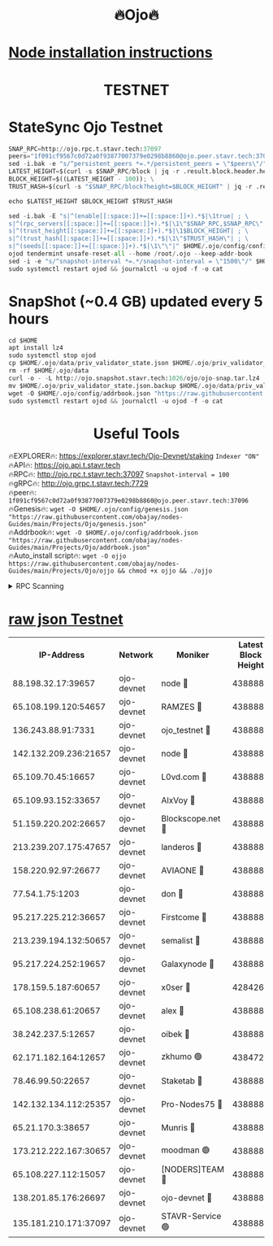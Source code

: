 <h1 align="center"> 🔥Ojo🔥</h1>

[Node installation instructions](https://github.com/obajay/nodes-Guides/tree/main/Projects/Ojo)
=

<h1 align="center"> TESTNET</h1>

# StateSync Ojo Testnet
```python
SNAP_RPC=http://ojo.rpc.t.stavr.tech:37097
peers="1f091cf9567c0d72a0f93877007379e0298b8860@ojo.peer.stavr.tech:37096"
sed -i.bak -e "s/^persistent_peers *=.*/persistent_peers = \"$peers\"/" $HOME/.ojo/config/config.toml
LATEST_HEIGHT=$(curl -s $SNAP_RPC/block | jq -r .result.block.header.height); \
BLOCK_HEIGHT=$((LATEST_HEIGHT - 100)); \
TRUST_HASH=$(curl -s "$SNAP_RPC/block?height=$BLOCK_HEIGHT" | jq -r .result.block_id.hash)

echo $LATEST_HEIGHT $BLOCK_HEIGHT $TRUST_HASH

sed -i.bak -E "s|^(enable[[:space:]]+=[[:space:]]+).*$|\1true| ; \
s|^(rpc_servers[[:space:]]+=[[:space:]]+).*$|\1\"$SNAP_RPC,$SNAP_RPC\"| ; \
s|^(trust_height[[:space:]]+=[[:space:]]+).*$|\1$BLOCK_HEIGHT| ; \
s|^(trust_hash[[:space:]]+=[[:space:]]+).*$|\1\"$TRUST_HASH\"| ; \
s|^(seeds[[:space:]]+=[[:space:]]+).*$|\1\"\"|" $HOME/.ojo/config/config.toml
ojod tendermint unsafe-reset-all --home /root/.ojo --keep-addr-book
sed -i -e "s/^snapshot-interval *=.*/snapshot-interval = \"1500\"/" $HOME/.ojo/config/app.toml
sudo systemctl restart ojod && journalctl -u ojod -f -o cat
```
# SnapShot (~0.4 GB) updated every 5 hours
```python
cd $HOME
apt install lz4
sudo systemctl stop ojod
cp $HOME/.ojo/data/priv_validator_state.json $HOME/.ojo/priv_validator_state.json.backup
rm -rf $HOME/.ojo/data
curl -o - -L http://ojo.snapshot.stavr.tech:1026/ojo/ojo-snap.tar.lz4 | lz4 -c -d - | tar -x -C $HOME/.ojo --strip-components 2
mv $HOME/.ojo/priv_validator_state.json.backup $HOME/.ojo/data/priv_validator_state.json
wget -O $HOME/.ojo/config/addrbook.json "https://raw.githubusercontent.com/obajay/nodes-Guides/main/Projects/Ojo/addrbook.json"
sudo systemctl restart ojod && journalctl -u ojod -f -o cat
```
 <h1 align="center"> Useful Tools</h1>

🔥EXPLORER🔥:        https://explorer.stavr.tech/Ojo-Devnet/staking        `Indexer "ON"` \
🔥API🔥:                     https://ojo.api.t.stavr.tech \
🔥RPC🔥:                    http://ojo.rpc.t.stavr.tech:37097              `Snapshot-interval = 100` \
🔥gRPC🔥:                  http://ojo.grpc.t.stavr.tech:7729 \
🔥peer🔥:                   `1f091cf9567c0d72a0f93877007379e0298b8860@ojo.peer.stavr.tech:37096` \
🔥Genesis🔥:    ```wget -O $HOME/.ojo/config/genesis.json "https://raw.githubusercontent.com/obajay/nodes-Guides/main/Projects/Ojo/genesis.json"``` \
🔥Addrbook🔥:    ```wget -O $HOME/.ojo/config/addrbook.json "https://raw.githubusercontent.com/obajay/nodes-Guides/main/Projects/Ojo/addrbook.json"``` \
🔥Auto_install script🔥: ```wget -O ojjo https://raw.githubusercontent.com/obajay/nodes-Guides/main/Projects/Ojo/ojjo && chmod +x ojjo && ./ojjo```


<details>
<summary>RPC Scanning</summary>

<h2 align="center"> We scan nodes in real time every 4 hours. And we provide the final result of RPC endpoints.
We cannot influence the operation of these nodes in any way. </h2>


```python
If Voting Power is higher than 0 --> then the Node is a validator of the network and may be subject to attack and be a potential threat to the chain.
```
```python
We marked such validators with a red symbol
```

</details>

[raw json Testnet](https://rpc-check.ojot.stavr.tech/ojot/rpc-ojot-result.json)
=


<table><tr><th>IP-Address</th><th>Network</th><th>Moniker</th><th>Latest Block Height</th><th>Earliest Block Height</th><th>Catching Up</th><th>Tx Index</th><th>Voting Power</th><th>Scan Time</th></tr><tr><td>88.198.32.17:39657</td><td>ojo-devnet</td><td>node 🔴</td><td>4388888</td><td>300001</td><td>False</td><td>on</td><td>65654</td><td>2023-12-08T03:25:59.701131614UTC</td></tr><tr><td>65.108.199.120:54657</td><td>ojo-devnet</td><td>RAMZES 🔴</td><td>4388883</td><td>306156</td><td>False</td><td>on</td><td>15420</td><td>2023-12-08T03:25:32.670842712UTC</td></tr><tr><td>136.243.88.91:7331</td><td>ojo-devnet</td><td>ojo_testnet 🔴</td><td>4388885</td><td>308845</td><td>False</td><td>on</td><td>1000</td><td>2023-12-08T03:25:39.683696472UTC</td></tr><tr><td>142.132.209.236:21657</td><td>ojo-devnet</td><td>node 🔴</td><td>4388888</td><td>350001</td><td>False</td><td>on</td><td>1999</td><td>2023-12-08T03:25:58.358604109UTC</td></tr><tr><td>65.109.70.45:16657</td><td>ojo-devnet</td><td>L0vd.com 🔴</td><td>4388889</td><td>695918</td><td>False</td><td>off</td><td>998</td><td>2023-12-08T03:26:05.596908662UTC</td></tr><tr><td>65.109.93.152:33657</td><td>ojo-devnet</td><td>AlxVoy 🔴</td><td>4388888</td><td>2319801</td><td>False</td><td>on</td><td>4536782</td><td>2023-12-08T03:25:58.109923962UTC</td></tr><tr><td>51.159.220.202:26657</td><td>ojo-devnet</td><td>Blockscope.net 🔴</td><td>4388883</td><td>2658001</td><td>False</td><td>on</td><td>981</td><td>2023-12-08T03:25:31.859951438UTC</td></tr><tr><td>213.239.207.175:47657</td><td>ojo-devnet</td><td>landeros 🔴</td><td>4388887</td><td>2714001</td><td>False</td><td>off</td><td>11083</td><td>2023-12-08T03:25:53.344195524UTC</td></tr><tr><td>158.220.92.97:26677</td><td>ojo-devnet</td><td>AVIAONE 🔴</td><td>4388887</td><td>2754001</td><td>False</td><td>on</td><td>13867</td><td>2023-12-08T03:25:53.103326593UTC</td></tr><tr><td>77.54.1.75:1203</td><td>ojo-devnet</td><td>don 🔴</td><td>4388888</td><td>2906401</td><td>False</td><td>on</td><td>10</td><td>2023-12-08T03:25:59.388396649UTC</td></tr><tr><td>95.217.225.212:36657</td><td>ojo-devnet</td><td>Firstcome 🔴</td><td>4388884</td><td>2985946</td><td>False</td><td>on</td><td>13566</td><td>2023-12-08T03:25:39.364771195UTC</td></tr><tr><td>213.239.194.132:50657</td><td>ojo-devnet</td><td>semalist 🔴</td><td>4388883</td><td>3223522</td><td>False</td><td>on</td><td>19037</td><td>2023-12-08T03:25:33.020405827UTC</td></tr><tr><td>95.217.224.252:19657</td><td>ojo-devnet</td><td>Galaxynode 🔴</td><td>4388889</td><td>3685492</td><td>False</td><td>on</td><td>11888</td><td>2023-12-08T03:26:02.449517195UTC</td></tr><tr><td>178.159.5.187:60657</td><td>ojo-devnet</td><td>x0ser 🔴</td><td>4284267</td><td>3940946</td><td>False</td><td>off</td><td>9764</td><td>2023-12-08T03:25:40.088950101UTC</td></tr><tr><td>65.108.238.61:20657</td><td>ojo-devnet</td><td>alex 🔴</td><td>4388883</td><td>4158001</td><td>False</td><td>on</td><td>11359</td><td>2023-12-08T03:25:32.241844883UTC</td></tr><tr><td>38.242.237.5:12657</td><td>ojo-devnet</td><td>oibek 🔴</td><td>4388883</td><td>4196001</td><td>False</td><td>off</td><td>1008</td><td>2023-12-08T03:25:33.544169285UTC</td></tr><tr><td>62.171.182.164:12657</td><td>ojo-devnet</td><td>zkhumo 🟢</td><td>4384727</td><td>4196001</td><td>False</td><td>off</td><td>0</td><td>2023-12-08T03:25:58.917684147UTC</td></tr><tr><td>78.46.99.50:22657</td><td>ojo-devnet</td><td>Staketab 🔴</td><td>4388889</td><td>4254801</td><td>False</td><td>on</td><td>1276</td><td>2023-12-08T03:26:05.897778560UTC</td></tr><tr><td>142.132.134.112:25357</td><td>ojo-devnet</td><td>Pro-Nodes75 🔴</td><td>4388884</td><td>4288884</td><td>False</td><td>on</td><td>24651</td><td>2023-12-08T03:25:36.585629898UTC</td></tr><tr><td>65.21.170.3:38657</td><td>ojo-devnet</td><td>Munris 🔴</td><td>4388884</td><td>4288884</td><td>False</td><td>off</td><td>20123</td><td>2023-12-08T03:25:38.971310480UTC</td></tr><tr><td>173.212.222.167:30657</td><td>ojo-devnet</td><td>moodman 🟢</td><td>4388887</td><td>4288886</td><td>False</td><td>off</td><td>0</td><td>2023-12-08T03:25:50.728022243UTC</td></tr><tr><td>65.108.227.112:15057</td><td>ojo-devnet</td><td>[NODERS]TEAM 🔴</td><td>4388889</td><td>4288889</td><td>False</td><td>off</td><td>9999</td><td>2023-12-08T03:26:02.870305630UTC</td></tr><tr><td>138.201.85.176:26697</td><td>ojo-devnet</td><td>ojo-devnet 🔴</td><td>4388889</td><td>4288889</td><td>False</td><td>on</td><td>1000024000</td><td>2023-12-08T03:26:05.227917591UTC</td></tr><tr><td>135.181.210.171:37097</td><td>ojo-devnet</td><td>STAVR-Service 🟢</td><td>4388884</td><td>4386001</td><td>False</td><td>on</td><td>0</td><td>2023-12-08T03:25:34.190288437UTC</td></tr></table>